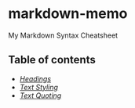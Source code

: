 # markdown-memo
My Markdown Syntax Cheatsheet


## Table of contents

+ *[Headings](HEADINGS.md)*
+ *[Text Styling](TEXT_STYLING.md)*
+ *[Text Quoting](TEXT_QUOTING.md)*

